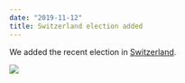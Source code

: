 ```yaml
---
date: "2019-11-12"
title: Switzerland election added
---
```


We added the recent election in [Switzerland](http://www.parlgov.org/explore/che/election/2019-10-20/).

![](/images/parliament-scotland.jpg)

